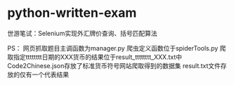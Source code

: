 # python-written-exam
世游笔试：Selenium实现外汇牌价查询、括号匹配算法

PS：
  网页抓取题目主调函数为manager.py
  爬虫定义函数位于spiderTools.py
  爬取指定tttttttt日期的XXX货币的结果位于result_tttttttt_XXX.txt中
  Code2Chinese.json存放了标准货币符号网站爬取得到的数据集
  result.txt文件存放的仅有一个代表结果
